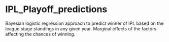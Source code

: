 # IPL_Playoff_predictions
Bayesian logistic regression approach to predict winner of IPL based on the league stage standings in any given year. Marginal effects of the factors affecting the chances of winning.
